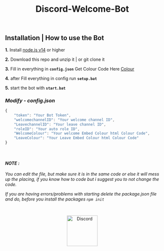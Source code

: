 
<h1 align="center">Discord-Welcome-Bot</h1><br/>


## **Installation | How to use the Bot**

 **1.** Install [node.js v14](https://nodejs.org/en/download/) or higher

 **2.** Download this repo and unzip it  |  or git clone it
 
 **3.** Fill in everything in **`config.json`** Get Colour Code Here [Colour](https://htmlcolorcodes.com)

 **4.** after Fill everything in config run  **`setup.bat`**
 
 **5.** start the bot with **`start.bat`**

### *Modify - config.json*

```javascript
{
    "token": "Your Bot Token",
    "welcomechannelID": "Your welcome channel ID",
    "LeavechannelID": "Your leave channel ID",
    "roleID": "Your auto role ID",
    "WelcomeColour": "Your welcome Embed Colour html Colour Code",
    "LeaveColour": "Your Leave Embed Colour html Colour Code"
}          
```
<br/>


#### ***NOTE :***

*You can edit the file, but make sure it is in the same code or else it will mess up the placing, if you know how to code but i suggest you to not change the code.*

*If you are having errors/problems with starting delete the package.json file and do, before you install the packages `npm init`*

<br/>




<p align="center">
<a href="https://discord.gg/QstbsYEzDS">
    <img src="https://user-images.githubusercontent.com/59381835/92191514-d649ad80-ee18-11ea-9bc4-e95c7a122a99.png" alt="Discord" width="100"/>
  </a>



